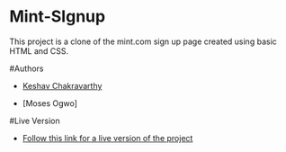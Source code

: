 # Mint-SIgnup
This project is a clone of the mint.com sign up page created using basic HTML and CSS.


#Authors
- [Keshav Chakravarthy](https://github.com/keshav-c)

- [Moses Ogwo]

#Live Version
- [Follow this link for a live version of the project](https://raw.githack.com/mosesogwo/Mint-SIgnup/development2/index.html)
